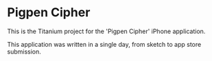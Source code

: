 Pigpen Cipher
=============

This is the Titanium project for the 'Pigpen Cipher' iPhone application.

This application was written in a single day, from sketch to app store submission.
